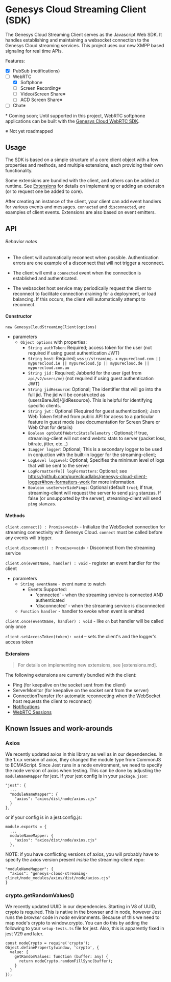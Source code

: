 # Genesys Cloud Streaming Client (SDK)

The Genesys Cloud Streaming Client serves as the Javascript Web SDK. It handles
establishing and maintaining a websocket connection to the Genesys Cloud streaming
services. This project uses our new XMPP based signaling for real time APIs.

Features:

- [x] PubSub (notifications)
- [ ] WebRTC
    - [x] Softphone
    - [ ] Screen Recording※
    - [ ] Video/Screen Share※
    - [ ] ACD Screen Share※
- [ ] Chat※

\* Coming soon; Until supported in this project, WebRTC softphone applications can be built with
the [Genesys Cloud WebRTC SDK](https://github.com/mypurecloud/genesys-cloud-webrtc-sdk).

※ Not yet roadmapped

## Usage

The SDK is based on a simple structure of a core client object with a few properties
and methods, and multiple extensions, each providing their own functionality.

Some extensions are bundled with the client, and others can be added at runtime.
See [Extensions](extensions.md) for details on implementing or adding an extension (or to
  request one be added to core).

After creating an instance of the client, your client can add event handlers for
various events and messages. `connected` and `disconnected`, are examples
of client events. Extensions are also based on event emitters.

## API

###### Behavior notes

- The client will automatically reconnect when possible. Authentication errors are
one example of a disconnect that will not trigger a reconnect.

- The client will emit a `connected` event when the connection is established and
authenticated.

- The websocket host service may periodically request the client to reconnect to facilitate
connection draining for a deployment, or load balancing. If this occurs, the client will
automatically attempt to reconnect.

#### Constructor

`new GenesysCloudStreamingClient(options)`

- parameters
  - `Object options` with properties:
    - `String authToken`: Required; access token for the user (not required if using guest authentication JWT)
    - `String host`: Required; `wss://streaming.` + `mypurecloud.com || mypurecloud.ie ||
        mypurecloud.jp || mypurecloud.de || mypurecloud.com.au`
    - `String jid` : Required; JabberId for the user (get from `api/v2/users/me`) (not required if using guest authentication JWT)
    - `String jidResource`: Optional; The identifier that will go into the full jid. The jid will be constructed as {usersBareJid}/{jidResource}. This is helpful for identifying specific clients.
    - `String jwt` : Optional (Required for guest authentication); Json Web Token fetched from public API for acess
        to a particular feature in guest mode (see documentation for Screen Share or Web Chat for details)
    - `Boolean optOutOfWebrtcStatsTelemetry` : Optional; if true, streaming-client will not send webrtc stats to server (packet loss, bitrate, jitter, etc...)
    - `ILogger logger`: Optional; This is a secondary logger to be used in conjuction with the built-in logger for the streaming-client;
    - `LogLevel logLevel`: Optional; Specifies the minimum level of logs that will be sent to the server
    - `LogFormatterFn[] logFormatters`: Optional; see https://github.com/purecloudlabs/genesys-cloud-client-logger#how-formatters-work for more information.
    - `Boolean useServerSidePings`: Optional (default `true`); If true, streaming-client will request the server to send `ping` stanzas. If false (or unsupported by the server), streaming-client will send `ping` stanzas.

#### Methods

`client.connect() : Promise<void>` - Initialize the WebSocket connection for streaming
connectivity with Genesys Cloud. `connect` must be called before any events will trigger.

`client.disconnect() : Promise<void>` - Disconnect from the streaming
service

`client.on(eventName, handler) : void` - register an event handler for the client

- parameters
  - `String eventName` - event name to watch
      - Events Supported:
        - 'connected' - when the streaming service is connected AND authenticated
        - 'disconnected' - when the streaming service is disconnected
  - `Function handler` - handler to evoke when event is emitted

`client.once(eventName, handler) : void` - like `on` but handler will be called only once

`client.setAccessToken(token): void` – sets the client's and the logger's access token

#### Extensions

> For details on implementing new extensions, see [extensions.md].

The following extensions are currently bundled with the client:

 - Ping (for keepalive on the socket sent from the client)
 - ServerMonitor (for keepalive on the socket sent from the server)
 - ConnectionTransfer (for automatic reconnecting when the WebSocket host requests the client to reconnect)
 - [Notifications](notifications.md)
 - [WebRTC Sessions](webrtc-sessions.md)

## Known Issues and work-arounds

### Axios
We recently updated axios in this library as well as in our dependencies. In the 1.x.x version of axios, they changed the
module type from CommonJS to ECMAScript. Since Jest runs in a node environment, we need to specify the node version
of axios when testing. This can be done by adjusting the `moduleNameMapper` for jest. If your jest config is in your
`package.json`:
```
"jest": {
  ...
  "moduleNameMapper": {
    "axios": "axios/dist/node/axios.cjs"
  }
},
```

or if your config is in a jest.config.js:
```
module.exports = {
  ...
  moduleNameMapper: {
    "axios": "axios/dist/node/axios.cjs"
  },
```

NOTE: if you have conflicting versions of axios, you will probably have to specify the axios version present *inside* the streaming-client repo:
```
"moduleNameMapper": {
  "axios": "genesys-cloud-streaming-clinet/node_modules/axios/dist/node/axios.cjs"
}
```

### crypto.getRandomValues()
We recently updated UUID in our dependencies. Starting in V8 of UUID, crypto is required. This is native in the browser and in node, however
Jest runs the *browser* code in *node* environments. Because of this we need to map node's crypto to window.crypto. You can do this by adding
the following to your `setup-tests.ts` file for jest. Also, this is apparently fixed in jest V29 and later.
```
const nodeCrypto = require('crypto');
Object.defineProperty(window, 'crypto', {
  value: {
    getRandomValues: function (buffer: any) {
      return nodeCrypto.randomFillSync(buffer);
    }
  }
});
```
